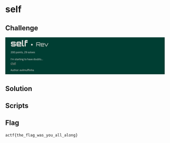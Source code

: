 # self

## Challenge

![Challenge Card](./resources/challenge.png)

## Solution

## Scripts

## Flag

```
actf{the_flag_was_you_all_along}
```

